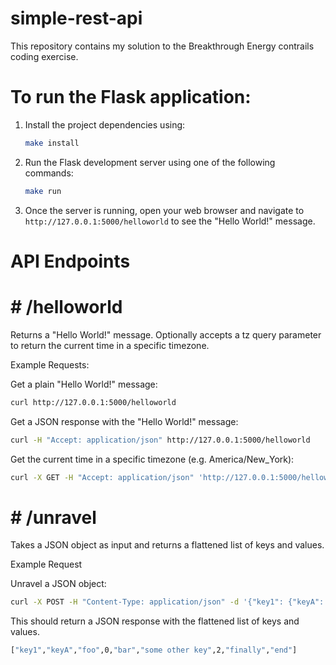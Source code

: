 # simple-rest-api
This repository contains my solution to the Breakthrough Energy contrails coding exercise.

# To run the Flask application:
1. Install the project dependencies using:
    ```bash
    make install
    ```
2.  Run the Flask development server using one of the following commands:
    ```bash
    make run
    ```
3.  Once the server is running, open your web browser and navigate to `http://127.0.0.1:5000/helloworld` to see the "Hello World!" message.

# API Endpoints
# # /helloworld
Returns a "Hello World!" message. Optionally accepts a tz query parameter to return the current time in a specific timezone.

Example Requests:

Get a plain "Hello World!" message:
```bash
curl http://127.0.0.1:5000/helloworld
```

Get a JSON response with the "Hello World!" message:
```bash
curl -H "Accept: application/json" http://127.0.0.1:5000/helloworld
```

Get the current time in a specific timezone (e.g. America/New_York):
```bash
curl -X GET -H "Accept: application/json" 'http://127.0.0.1:5000/helloworld?tz=America/New_York'
```

# # /unravel
Takes a JSON object as input and returns a flattened list of keys and values.

Example Request

Unravel a JSON object:
```bash
curl -X POST -H "Content-Type: application/json" -d '{"key1": {"keyA": ["foo", 0, "bar"]}, "some other key": 2, "finally": "end"}' http://127.0.0.1:5000/unravel
```
This should return a JSON response with the flattened list of keys and values.
```bash
["key1","keyA","foo",0,"bar","some other key",2,"finally","end"]
```







